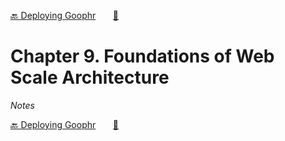 [🔙 Deploying Goophr][previous-chapter]&nbsp;&nbsp;&nbsp;&nbsp;&nbsp;&nbsp;&nbsp;[🏡][readme]

# Chapter 9. Foundations of Web Scale Architecture

_Notes_

[🔙 Deploying Goophr][previous-chapter]&nbsp;&nbsp;&nbsp;&nbsp;&nbsp;&nbsp;&nbsp;[🏡][readme]

[readme]: README.md
[previous-chapter]: ch08-deploying-goophr.md